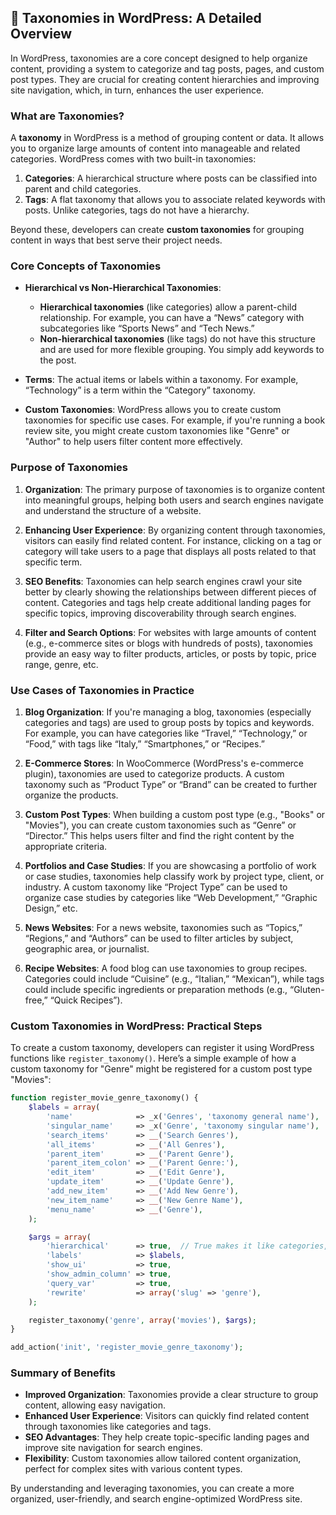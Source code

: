 ## 📌 Taxonomies in WordPress: A Detailed Overview

In WordPress, taxonomies are a core concept designed to help organize content, providing a system to categorize and tag posts, pages, and custom post types. They are crucial for creating content hierarchies and improving site navigation, which, in turn, enhances the user experience.

### **What are Taxonomies?**

A **taxonomy** in WordPress is a method of grouping content or data. It allows you to organize large amounts of content into manageable and related categories. WordPress comes with two built-in taxonomies:

1. **Categories**: A hierarchical structure where posts can be classified into parent and child categories.
2. **Tags**: A flat taxonomy that allows you to associate related keywords with posts. Unlike categories, tags do not have a hierarchy.

Beyond these, developers can create **custom taxonomies** for grouping content in ways that best serve their project needs.

### **Core Concepts of Taxonomies**

- **Hierarchical vs Non-Hierarchical Taxonomies**:  
   - **Hierarchical taxonomies** (like categories) allow a parent-child relationship. For example, you can have a “News” category with subcategories like “Sports News” and “Tech News.”
   - **Non-hierarchical taxonomies** (like tags) do not have this structure and are used for more flexible grouping. You simply add keywords to the post.
   
- **Terms**: The actual items or labels within a taxonomy. For example, “Technology” is a term within the “Category” taxonomy.

- **Custom Taxonomies**: WordPress allows you to create custom taxonomies for specific use cases. For example, if you're running a book review site, you might create custom taxonomies like "Genre" or "Author" to help users filter content more effectively.

### **Purpose of Taxonomies**

1. **Organization**: The primary purpose of taxonomies is to organize content into meaningful groups, helping both users and search engines navigate and understand the structure of a website.

2. **Enhancing User Experience**: By organizing content through taxonomies, visitors can easily find related content. For instance, clicking on a tag or category will take users to a page that displays all posts related to that specific term.

3. **SEO Benefits**: Taxonomies can help search engines crawl your site better by clearly showing the relationships between different pieces of content. Categories and tags help create additional landing pages for specific topics, improving discoverability through search engines.

4. **Filter and Search Options**: For websites with large amounts of content (e.g., e-commerce sites or blogs with hundreds of posts), taxonomies provide an easy way to filter products, articles, or posts by topic, price range, genre, etc.

### **Use Cases of Taxonomies in Practice**

1. **Blog Organization**: If you're managing a blog, taxonomies (especially categories and tags) are used to group posts by topics and keywords. For example, you can have categories like “Travel,” “Technology,” or “Food,” with tags like “Italy,” “Smartphones,” or “Recipes.”

2. **E-Commerce Stores**: In WooCommerce (WordPress's e-commerce plugin), taxonomies are used to categorize products. A custom taxonomy such as “Product Type” or “Brand” can be created to further organize the products.

3. **Custom Post Types**: When building a custom post type (e.g., "Books" or "Movies"), you can create custom taxonomies such as “Genre” or “Director.” This helps users filter and find the right content by the appropriate criteria.

4. **Portfolios and Case Studies**: If you are showcasing a portfolio of work or case studies, taxonomies help classify work by project type, client, or industry. A custom taxonomy like “Project Type” can be used to organize case studies by categories like “Web Development,” “Graphic Design,” etc.

5. **News Websites**: For a news website, taxonomies such as “Topics,” “Regions,” and “Authors” can be used to filter articles by subject, geographic area, or journalist.

6. **Recipe Websites**: A food blog can use taxonomies to group recipes. Categories could include “Cuisine” (e.g., “Italian,” “Mexican”), while tags could include specific ingredients or preparation methods (e.g., “Gluten-free,” “Quick Recipes”).

### **Custom Taxonomies in WordPress: Practical Steps**

To create a custom taxonomy, developers can register it using WordPress functions like `register_taxonomy()`. Here’s a simple example of how a custom taxonomy for "Genre" might be registered for a custom post type "Movies":

```php
function register_movie_genre_taxonomy() {
    $labels = array(
        'name'              => _x('Genres', 'taxonomy general name'),
        'singular_name'     => _x('Genre', 'taxonomy singular name'),
        'search_items'      => __('Search Genres'),
        'all_items'         => __('All Genres'),
        'parent_item'       => __('Parent Genre'),
        'parent_item_colon' => __('Parent Genre:'),
        'edit_item'         => __('Edit Genre'),
        'update_item'       => __('Update Genre'),
        'add_new_item'      => __('Add New Genre'),
        'new_item_name'     => __('New Genre Name'),
        'menu_name'         => __('Genre'),
    );

    $args = array(
        'hierarchical'      => true,  // True makes it like categories, false makes it like tags
        'labels'            => $labels,
        'show_ui'           => true,
        'show_admin_column' => true,
        'query_var'         => true,
        'rewrite'           => array('slug' => 'genre'),
    );

    register_taxonomy('genre', array('movies'), $args);
}

add_action('init', 'register_movie_genre_taxonomy');
```

### **Summary of Benefits**

- **Improved Organization**: Taxonomies provide a clear structure to group content, allowing easy navigation.
- **Enhanced User Experience**: Visitors can quickly find related content through taxonomies like categories and tags.
- **SEO Advantages**: They help create topic-specific landing pages and improve site navigation for search engines.
- **Flexibility**: Custom taxonomies allow tailored content organization, perfect for complex sites with various content types.

By understanding and leveraging taxonomies, you can create a more organized, user-friendly, and search engine-optimized WordPress site.